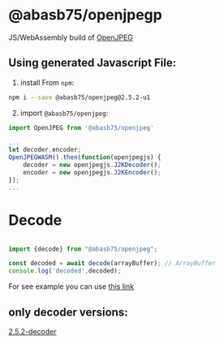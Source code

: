 # @abasb75/openjpegp
JS/WebAssembly build of [OpenJPEG](https://github.com/uclouvain/openjpeg)

## Using generated Javascript File:
1. install From `npm`:

```bash
npm i --save @abasb75/openjpeg@2.5.2-u1
```

2. import `@abasb75/openjpeg`:

```js
import OpenJPEG from '@abasb75/openjpeg'

...
let decoder,encoder;
OpenJPEGWASM().then(function(openjpegjs) {
    decoder = new openjpegjs.J2KDecoder();
    encoder = new openjpegjs.J2KEncoder();
});
...

```

# Decode

```javascript

import {decode} from "@abasb75/openjpeg";

const decoded = await decode(arrayBuffer); // ArrayBuffer
console.log('decoded',decoded);


```

For see example you can use <a href="https://github.com/abasb75/openjpeg/blob/master/test/browser/index.html">this link</a>

## only decoder versions:

<a href="https://www.npmjs.com/package/@abasb75/openjpeg/v/2.5.2-decoder">2.5.2-decoder</a>
